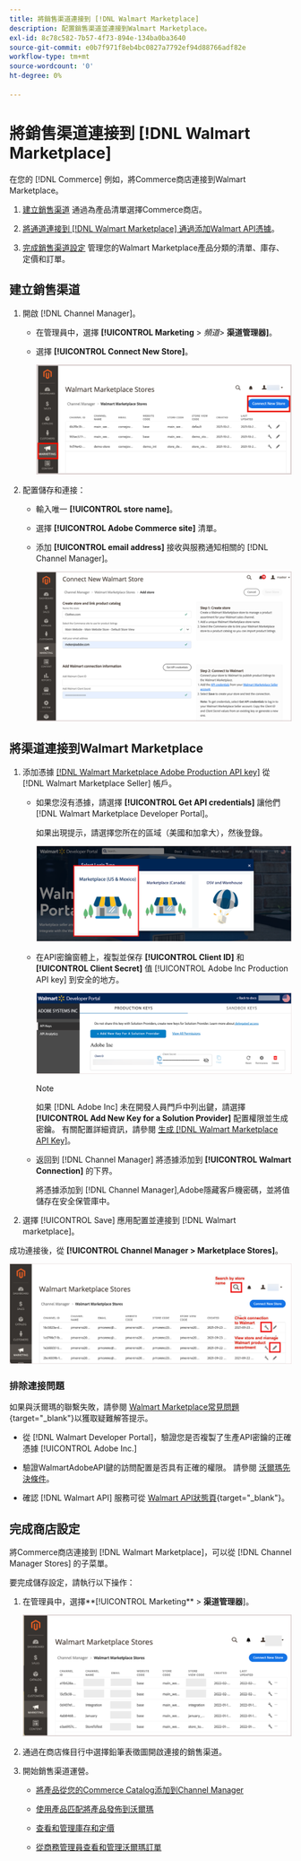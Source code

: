 ```yaml
---
title: 將銷售渠道連接到 [!DNL Walmart Marketplace]
description: 配置銷售渠道並連接到Walmart Marketplace。
exl-id: 8c78c582-7b57-4f73-894e-134ba0ba3640
source-git-commit: e0b7f971f8eb4bc0827a7792ef94d88766adf82e
workflow-type: tm+mt
source-wordcount: '0'
ht-degree: 0%

---
```



# 將銷售渠道連接到 [!DNL Walmart Marketplace]

在您的 [!DNL Commerce] 例如，將Commerce商店連接到Walmart Marketplace。

1. [建立銷售渠道](#create-the-sales-channel) 通過為產品清單選擇Commerce商店。

1. [將通道連接到 [!DNL Walmart Marketplace] 通過添加Walmart API憑據](#connect-the-channel-to-walmart-marketplace)。

1. [完成銷售渠道設定](#complete-store-setup) 管理您的Walmart Marketplace產品分類的清單、庫存、定價和訂單。

## 建立銷售渠道

1. 開啟 [!DNL Channel Manager]。

   - 在管理員中，選擇 **[!UICONTROL Marketing** > _頻道&#x200B;_> **渠道管理器]**。

   - 選擇 **[!UICONTROL Connect New Store]**。

      ![將Commerce儲存連接到 [!DNL Walmart Marketplace] 從 [!DNL Channel Manager]](assets/connect-commerce-store-to-marketplace.png)


1. 配置儲存和連接：

   - 輸入唯一 **[!UICONTROL store name]**。

   - 選擇 **[!UICONTROL Adobe Commerce site]** 清單。

   - 添加 **[!UICONTROL email address]** 接收與服務通知相關的 [!DNL Channel Manager]。

      ![配置Commerce和 [!DNL Walmart Marketplace] 從 [!DNL Channel Manager]](assets/configure-commerce-to-marketplace-connection.png)

## 將渠道連接到Walmart Marketplace

1. 添加憑據 [[!DNL Walmart Marketplace Adobe Production API key]](connect-marketplace.md#generate-a-walmart-marketplace-production-api-key) 從 [!DNL Walmart Marketplace Seller] 帳戶。

   - 如果您沒有憑據，請選擇 **[!UICONTROL Get API credentials]** 讓他們 [!DNL Walmart Marketplace Developer Portal]。

      如果出現提示，請選擇您所在的區域（美國和加拿大），然後登錄。

      ![[!DNL Walmart Marketplace] 帳戶登錄](assets/walmart-marketplace-login-page.png)

   - 在API密鑰窗體上，複製並保存 **[!UICONTROL Client ID]** 和 **[!UICONTROL Client Secret]** 值 [!UICONTROL Adobe Inc Production API key] 到安全的地方。

      ![[!DNL Walmart Marketplace API key] 配置頁](assets/walmart-api-key-management-form.png)

      >[!NOTE]
      >
      >如果 [!DNL Adobe Inc] 未在開發人員門戶中列出鍵，請選擇 **[!UICONTROL Add New Key for a Solution Provider]** 配置權限並生成密鑰。 有關配置詳細資訊，請參閱 [生成 [!DNL Walmart Marketplace API Key]](walmart-prerequisites.md#generate-a-walmart-marketplace-api-key)。

   - 返回到 [!DNL Channel Manager] 將憑據添加到 **[!UICONTROL Walmart Connection]** 的下界。

      將憑據添加到 [!DNL Channel Manager],Adobe隱藏客戶機密碼，並將值儲存在安全保管庫中。

1. 選擇 [!UICONTROL Save] 應用配置並連接到 [!DNL Walmart marketplace]。

成功連接後，從 **[!UICONTROL Channel Manager > Marketplace Stores]**。

![[!DNL Walmart Marketplace API key] 配置頁](assets/manage-connected-stores.png)


### 排除連接問題

如果與沃爾瑪的聯繫失敗，請參閱 [Walmart Marketplace常見問題](https://developer.walmart.com/faq/us/faq-auth/){target=&quot;_blank&quot;}以獲取疑難解答提示。

- 從 [!DNL Walmart Developer Portal]，驗證您是否複製了生產API密鑰的正確憑據 [!UICONTROL Adobe Inc.]

- 驗證WalmartAdobeAPI鍵的訪問配置是否具有正確的權限。 請參閱 [沃爾瑪先決條件](walmart-prerequisites.md##generate-a-walmart-marketplace-api-key)。

- 確認 [!DNL Walmart API] 服務可從 [Walmart API狀態頁](https://developer.walmart.com/us/whats-new/new-api-status-information-now-available/){target=&quot;_blank&quot;}。

## 完成商店設定

將Commerce商店連接到 [!DNL Walmart Marketplace]，可以從 [!DNL Channel Manager Stores] 的子菜單。

要完成儲存設定，請執行以下操作：

1. 在管理員中，選擇**[!UICONTROL Marketing** > **渠道管理器**]。

   ![[!DNL Walmart Marketplace API key] 配置頁](assets/connect-commerce-store-config.png)

1. 通過在商店條目行中選擇鉛筆表徵圖開啟連接的銷售渠道。

1. 開始銷售渠道運營。

   - [將產品從您的Commerce Catalog添加到Channel Manager](add-products-to-connected-channel.md)

   - [使用產品匹配將產品發佈到沃爾瑪](publish-listings-to-marketplace.md)

   - [查看和管理庫存和定價](inventory-and-price-updates.md)

   - [從商務管理員查看和管理沃爾瑪訂單](manage-orders.md)
